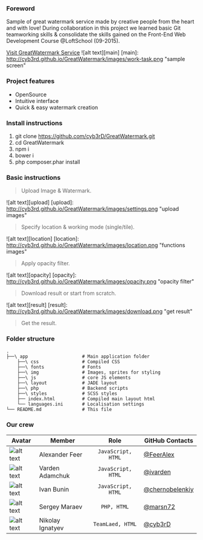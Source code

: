 ### Foreword
Sample of great watermark service made by creative people from the heart and with love!
During collaboration in this project we learned basic Git teamworking skills & consolidate the skills gained on the
Front-End Web Development Course @LoftSchool (09-2015).

[Visit GreatWatermark Service](http://kleviibanshik.ru)
![alt text][main]
[main]: http://cyb3rd.github.io/GreatWatermark/images/work-task.png "sample screen"

### Project features
* OpenSource
* Intuitive interface
* Quick & easy watermark creation


### Install instructions
1. git clone https://github.com/cyb3rD/GreatWatermark.git
2. cd GreatWatermark
3. npm i
4. bower i
5. php composer.phar install

### Basic instructions
> Upload Image & Watermark.

![alt text][upload]
[upload]: http://cyb3rd.github.io/GreatWatermark/images/settings.png "upload images"

> Specify location & working mode (single/tile).

![alt text][location]
[location]: http://cyb3rd.github.io/GreatWatermark/images/location.png "functions images"

> Apply opacity filter.

![alt text][opacity]
[opacity]: http://cyb3rd.github.io/GreatWatermark/images/opacity.png "opacity filter"

> Download result or start from scratch.

![alt text][result]
[result]: http://cyb3rd.github.io/GreatWatermark/images/download.png "get result"

> Get the result.

### Folder structure
    .
    ├──\ app                    # Main application folder
        ├──\ css                # Compiled CSS
        ├──\ fonts              # Fonts
        ├──\ img                # Images, sprites for styling
        ├──\ js                 # core JS elements
        ├──\ layout             # JADE layout
        ├──\ php                # Backend scripts
        ├──\ styles             # SCSS styles
        ├── index.html          # Compiled main layout html
        └── languages.ini       # Localisation settings
    └── README.md               # This file


### Our crew

|Avatar   | Member          | Role               | GitHub Contacts                                      |
|---------| --------------- |:------------------:| -----------------------------------------------------|
|![alt text](http://cyb3rd.github.io/GreatWatermark/images/FeerAlex.jpg)| Alexander Feer  | `JavaScript, HTML` | [@FeerAlex](https://github.com/FeerAlex)             |
|![alt text](http://cyb3rd.github.io/GreatWatermark/images/FeerAlex.jpg)| Varden Adamchuk | `JavaScript, HTML` | [@ivarden](https://github.com/ivarden)               |
|![alt text](http://cyb3rd.github.io/GreatWatermark/images/FeerAlex.jpg)| Ivan Bunin      | `JavaScript, HTML` | [@chernobelenkiy](https://github.com/chernobelenkiy) |
|![alt text](http://cyb3rd.github.io/GreatWatermark/images/FeerAlex.jpg)| Sergey Maraev   | `PHP, HTML`        | [@marsn72](http://https://github.com/marsn72)        |
|![alt text](http://cyb3rd.github.io/GreatWatermark/images/FeerAlex.jpg)| Nikolay Ignatyev| `TeamLaed, HTML`   | [@cyb3rD](https://github.com/cyb3rD)                 |

